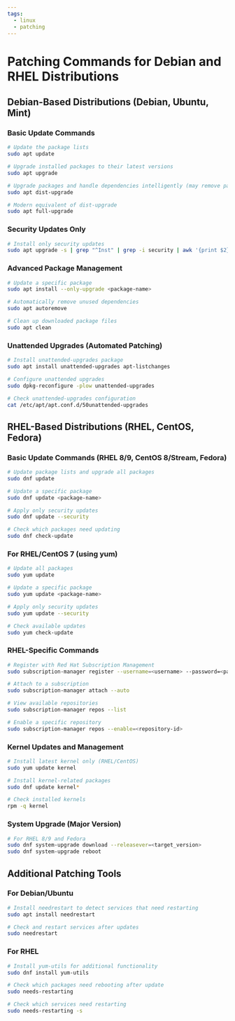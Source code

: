 ```yaml
---
tags:
  - linux
  - patching
---
```

# Patching Commands for Debian and RHEL Distributions

## Debian-Based Distributions (Debian, Ubuntu, Mint)

### Basic Update Commands
```bash
# Update the package lists
sudo apt update

# Upgrade installed packages to their latest versions
sudo apt upgrade

# Upgrade packages and handle dependencies intelligently (may remove packages)
sudo apt dist-upgrade

# Modern equivalent of dist-upgrade
sudo apt full-upgrade
```

### Security Updates Only
```bash
# Install only security updates
sudo apt upgrade -s | grep "^Inst" | grep -i security | awk '{print $2}' | xargs sudo apt install
```

### Advanced Package Management
```bash
# Update a specific package
sudo apt install --only-upgrade <package-name>

# Automatically remove unused dependencies
sudo apt autoremove

# Clean up downloaded package files
sudo apt clean
```

### Unattended Upgrades (Automated Patching)
```bash
# Install unattended-upgrades package
sudo apt install unattended-upgrades apt-listchanges

# Configure unattended upgrades
sudo dpkg-reconfigure -plow unattended-upgrades

# Check unattended-upgrades configuration
cat /etc/apt/apt.conf.d/50unattended-upgrades
```

## RHEL-Based Distributions (RHEL, CentOS, Fedora)

### Basic Update Commands (RHEL 8/9, CentOS 8/Stream, Fedora)
```bash
# Update package lists and upgrade all packages
sudo dnf update

# Update a specific package
sudo dnf update <package-name>

# Apply only security updates
sudo dnf update --security

# Check which packages need updating
sudo dnf check-update
```

### For RHEL/CentOS 7 (using yum)
```bash
# Update all packages
sudo yum update

# Update a specific package
sudo yum update <package-name>

# Apply only security updates
sudo yum update --security

# Check available updates
sudo yum check-update
```

### RHEL-Specific Commands
```bash
# Register with Red Hat Subscription Management
sudo subscription-manager register --username=<username> --password=<password>

# Attach to a subscription
sudo subscription-manager attach --auto

# View available repositories
sudo subscription-manager repos --list

# Enable a specific repository
sudo subscription-manager repos --enable=<repository-id>
```

### Kernel Updates and Management
```bash
# Install latest kernel only (RHEL/CentOS)
sudo yum update kernel

# Install kernel-related packages
sudo dnf update kernel*

# Check installed kernels
rpm -q kernel
```

### System Upgrade (Major Version)
```bash
# For RHEL 8/9 and Fedora
sudo dnf system-upgrade download --releasever=<target_version>
sudo dnf system-upgrade reboot
```

## Additional Patching Tools

### For Debian/Ubuntu
```bash
# Install needrestart to detect services that need restarting
sudo apt install needrestart

# Check and restart services after updates
sudo needrestart
```

### For RHEL
```bash
# Install yum-utils for additional functionality
sudo dnf install yum-utils

# Check which packages need rebooting after update
sudo needs-restarting

# Check which services need restarting
sudo needs-restarting -s
```